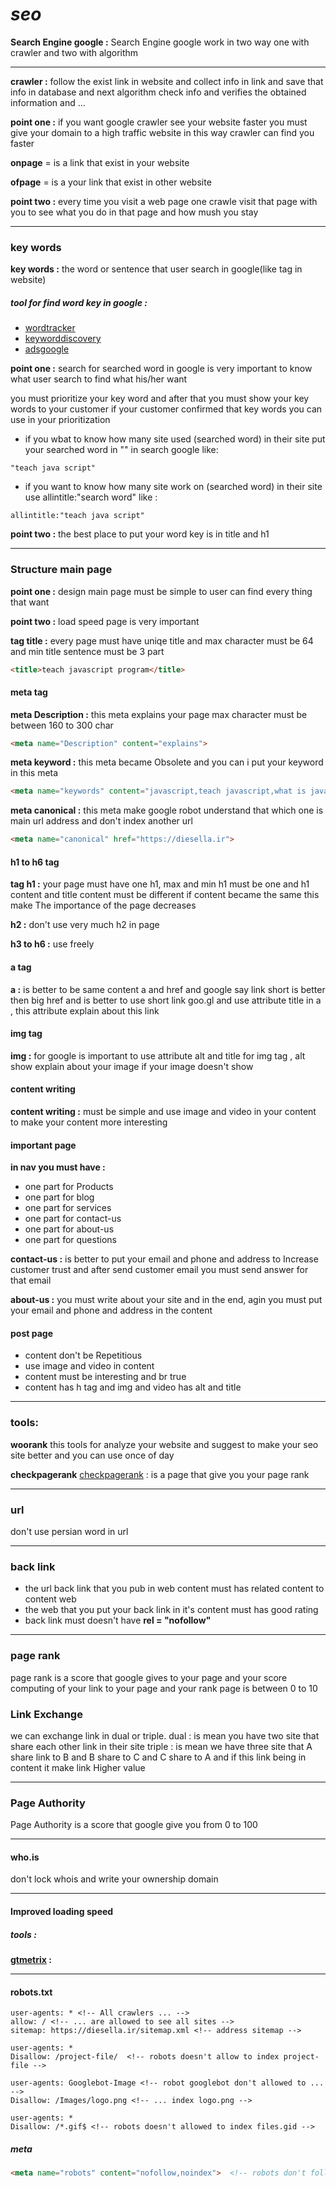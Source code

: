 # *seo*

**Search Engine google :**
Search Engine google work in two way one with crawler and two with algorithm

---

**crawler :**
follow the exist link in website and collect info in link and save that info in database and next algorithm check info and verifies the obtained information and ...

**point one :** if you want google crawler see your website faster you must give your domain to a high traffic website in this way crawler can find you faster 

**onpage** = is a link that exist in your website

**ofpage** = is a your link that exist in other website  

**point two :** every time you visit a web page one crawle visit that page with you to see what you do in that page and how mush you stay

***

### key words

**key words :** the word or sentence that user search in google(like tag in website)

##### tool for find word key in google :
+ [wordtracker](https://www.wordtracker.com/)
+ [keyworddiscovery](https://www.keyworddiscovery.com/)
+ [adsgoogle](https://ads.google.com/)

**point one :** search for searched word in google is very important to know what user search to find what his/her want

you must prioritize your key word and after that you must show your key words to your customer if your customer confirmed that key words you can use in your prioritization 

+ if you wbat to know how many site used (searched word) in their site put your searched word in "" in search google like:

```
"teach java script"
```

+ if you want to know how many site work on (searched word) in their site use allintitle:"search word" like :
```
allintitle:"teach java script"
```

**point two :** the best place to put your word key is in title and h1

***

### Structure main page

**point one :** design main page must be simple to user can find every thing that want

**point two :** load speed page is very important

**tag title :** every page must have uniqe title and max character must be 64 and min title sentence must be 3 part
```html
<title>teach javascript program</title>
```

#### meta tag

**meta Description :** this meta explains your page max character must be between 160 
to 300 char
```html
<meta name="Description" content="explains">
```

**meta keyword :** this meta became Obsolete and you can i put your keyword in this meta 
```html
<meta name="keywords" content="javascript,teach javascript,what is javascript">
```

**meta canonical :** this meta make google robot understand that which one is main url address and don't index another url
```html
<meta name="canonical" href="https://diesella.ir">
```

#### h1 to h6 tag
**tag h1 :** your page must have one h1, max and min h1 must be one and h1 content and title content must be different if content became the same this make The importance of the page decreases

**h2 :** don't use very much h2 in page

**h3 to h6 :** use freely

#### a tag
**a :** is better to be same content a and href and google say link short is better then big href and is better to use short link goo.gl and use attribute title in a , this attribute explain about this link

#### img tag
**img :** for google is important to use attribute alt and title for img tag , alt show explain about your image if your image doesn't show

#### content writing
**content writing :** must be simple and use image and video in your content to make your content more interesting

#### important page

**in nav you must have :**
* one part for Products
* one part for blog
* one part for services
* one part for contact-us
* one part for about-us
* one part for questions

**contact-us :** is better to put your email and phone and address to Increase customer trust and after send customer email you must send answer for that email

**about-us :** you must write about your site and in the end, agin you must put your email and phone and address in the content

#### post page
* content don't be Repetitious
* use image and video in content
* content must be interesting and br true
* content has h tag and img and video has alt and title

---

### tools:

**woorank**
this tools for analyze your website and suggest to make your seo site better and you can use once of day

**checkpagerank**
[checkpagerank](https://checkpagerank.net) : is a page that give you your page rank

---

### url
don't use persian word in url

---
### back link

* the url back link that you pub in web content must has related content to content web
* the web that you put your back link in it's content must has good rating
* back link must doesn't have **rel = "nofollow"**

---
### page rank
page rank is a score that google gives to your page and your score computing of your link to your page and your rank page is between 0 to 10

### Link Exchange
we can exchange link in dual or triple.
dual : is mean you have two site that share each other link in their site
triple : is mean we have three site that A share link to B and B share to C and C share to A
and if this link being in content it make link Higher value

---
### Page Authority
Page Authority is a score that google give you from 0 to 100

---
#### who.is
don't lock whois and write your ownership domain

---

#### Improved loading speed

##### tools : 
**[gtmetrix](https://gtmetrix.com/) :**   

---

#### robots.txt

```
user-agents: * <!-- All crawlers ... -->
allow: / <!-- ... are allowed to see all sites -->
sitemap: https://diesella.ir/sitemap.xml <!-- address sitemap -->

user-agents: *
Disallow: /project-file/  <!-- robots doesn't allow to index project-file -->

user-agents: Googlebot-Image <!-- robot googlebot don't allowed to ... -->
Disallow: /Images/logo.png <!-- ... index logo.png -->

user-agents: *
Disallow: /*.gif$ <!-- robots doesn't allowed to index files.gid -->
```

##### meta
``` html
<meta name="robots" content="nofollow,noindex">  <!-- robots don't follow links and don't index this page -->
```